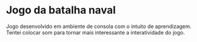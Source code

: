 # Jogo da batalha naval 
Jogo desenvolvido em ambiente de consola com o intuito de aprendizagem. Tentei colocar som para tornar mais interessante a interatividade do jogo. 